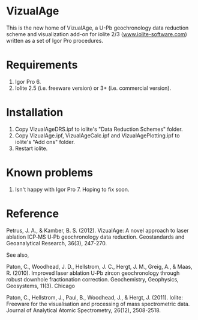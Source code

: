 # VizualAge

This is the new home of VizualAge, a U-Pb geochronology data reduction scheme and visualization add-on for iolite 2/3 (www.iolite-software.com) written as a set of Igor Pro procedures.

# Requirements

1. Igor Pro 6.
2. Iolite 2.5 (i.e. freeware version) or 3+ (i.e. commercial version).

# Installation

1. Copy VizualAgeDRS.ipf to iolite's "Data Reduction Schemes" folder.
2. Copy VizualAge.ipf, VizualAgeCalc.ipf and VizualAgePlotting.ipf to iolite's "Add ons" folder.
3. Restart iolite.

# Known problems

1. Isn't happy with Igor Pro 7. Hoping to fix soon.

# Reference

Petrus, J. A., & Kamber, B. S. (2012). VizualAge: A novel approach to laser ablation ICP‐MS U‐Pb geochronology data reduction. Geostandards and Geoanalytical Research, 36(3), 247-270.

See also,

Paton, C., Woodhead, J. D., Hellstrom, J. C., Hergt, J. M., Greig, A., & Maas, R. (2010). Improved laser ablation U‐Pb zircon geochronology through robust downhole fractionation correction. Geochemistry, Geophysics, Geosystems, 11(3).
Chicago	

Paton, C., Hellstrom, J., Paul, B., Woodhead, J., & Hergt, J. (2011). Iolite: Freeware for the visualisation and processing of mass spectrometric data. Journal of Analytical Atomic Spectrometry, 26(12), 2508-2518.
